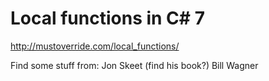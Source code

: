 # Local functions in C# 7

http://mustoverride.com/local_functions/

Find some stuff from:
Jon Skeet (find his book?)
Bill Wagner
